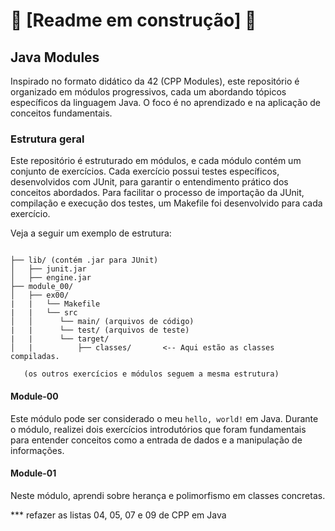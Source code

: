 # 🚧 [**Readme em construção**] 🚧 # 
## Java Modules

Inspirado no formato didático da 42 (CPP Modules), este repositório é organizado em módulos progressivos, cada um abordando tópicos específicos da linguagem Java. O foco é no aprendizado e na aplicação de conceitos fundamentais.

### Estrutura geral

Este repositório é estruturado em módulos, e cada módulo contém um conjunto de exercícios. Cada exercício possui testes específicos, desenvolvidos com JUnit, para garantir o entendimento prático dos conceitos abordados. Para facilitar o processo de importação da JUnit, compilação e execução dos testes, um Makefile foi desenvolvido para cada exercício.

Veja a seguir um exemplo de estrutura: 

````

├── lib/ (contém .jar para JUnit)
│   ├── junit.jar
│   ├── engine.jar
├── module_00/
│   ├── ex00/
|   |   └── Makefile
|   |   └── src
│   │      └── main/ (arquivos de código)
|   |      └── test/ (arquivos de teste)
|   |      └── target/ 
│   |          ├── classes/       <-- Aqui estão as classes compiladas.

   (os outros exercícios e módulos seguem a mesma estrutura)

````

#### Module-00

Este módulo pode ser considerado o meu `hello, world!` em Java. Durante o módulo, realizei dois exercícios introdutórios que foram fundamentais para entender conceitos como a entrada de dados e a manipulação de informações.

#### Module-01

Neste módulo, aprendi sobre herança e polimorfismo em classes concretas.


*** refazer as listas 04, 05, 07 e 09 de CPP em Java